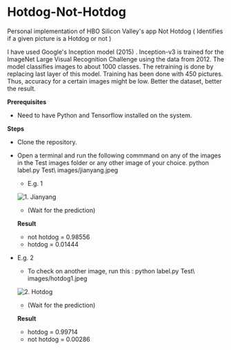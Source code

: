 # Hotdog-Not-Hotdog
Personal implementation of HBO Silicon Valley's app Not Hotdog ( Identifies if a given picture is a Hotdog or not )
 
 I have used Google's Inception model (2015) . Inception-v3 is trained for the ImageNet Large Visual Recognition Challenge using the data from 2012. The model classifies images to about 1000 classes.
 The retraining is done by replacing last layer of this model. Training has been done with 450 pictures. Thus, accuracy for a certain images might be low. Better the dataset, better the result.
 
 **Prerequisites**
  * Need to have Python and Tensorflow installed on the system.
  
  
 **Steps**
 * Clone the repository.
 * Open a terminal and run the following commmand on any of the images in the Test images folder or any other image of your choice.
    python label.py Test\ images/jianyang.jpeg
    * E.g. 1
    
    ![1. Jianyang](https://github.com/prash29/Hotdog-Not-Hotdog/blob/master/Test%20images/jianyang.jpeg)
   
   
   
   
   * (Wait for the prediction)
 
   **Result**
    * not hotdog  =  0.98556
    * hotdog  =  0.01444
   
   
 * E.g. 2
   * To check on another image, run this : 
     python label.py Test\ images/hotdog1.jpeg
   
   
   ![2. Hotdog](https://github.com/prash29/Hotdog-Not-Hotdog/blob/master/Test%20images/hotdog1.jpeg)
   
   *  (Wait for the prediction)
   
   
    **Result**
    * hotdog  =  0.99714
    * not hotdog  =  0.00286
